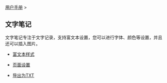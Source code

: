 [用户手册](/dragonnest/drawnote/manual) >



文字笔记
---

文字笔记专注于文字记录，支持富文本设置，您可以进行字体、颜色等设置，并且还可以插入图片。

- [富文本样式](rich_text_style.md)

- [页面设置](stylus_mode.md)

- [导出为TXT](stylus_mode.md)
